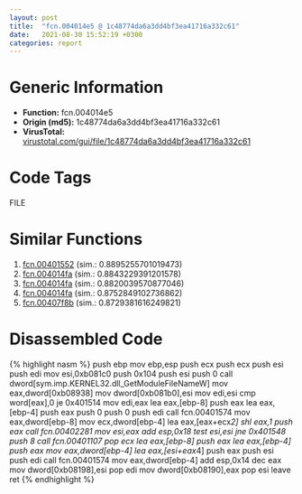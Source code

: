 ```yaml
---
layout: post
title:  "fcn.004014e5 @ 1c48774da6a3dd4bf3ea41716a332c61"
date:   2021-08-30 15:52:19 +0300
categories: report
---
```


# Generic Information
- **Function:** fcn.004014e5
- **Origin (md5):** 1c48774da6a3dd4bf3ea41716a332c61
- **VirusTotal:** [virustotal.com/gui/file/1c48774da6a3dd4bf3ea41716a332c61][virustotal_ref]

# Code Tags
<span class="tag" id="FILE">FILE</span>


# Similar Functions

1. [fcn.00401552][similar_1_ref] (sim.: 0.8895255701019473)
2. [fcn.004014fa][similar_2_ref] (sim.: 0.8843229391201578)
3. [fcn.004014fa][similar_3_ref] (sim.: 0.8820039570877046)
4. [fcn.004014fa][similar_4_ref] (sim.: 0.8752849102736862)
5. [fcn.00407f8b][similar_5_ref] (sim.: 0.8729381616249821)


# Disassembled Code

{% highlight nasm %}
push ebp
mov ebp,esp
push ecx
push ecx
push esi
push edi
mov esi,0xb081c0
push 0x104
push esi
push 0
call dword[sym.imp.KERNEL32.dll_GetModuleFileNameW]
mov eax,dword[0xb08938]
mov dword[0xb081b0],esi
mov edi,esi
cmp word[eax],0
je 0x401514
mov edi,eax
lea eax,[ebp-8]
push eax
lea eax,[ebp-4]
push eax
push 0
push 0
push edi
call fcn.00401574
mov eax,dword[ebp-8]
mov ecx,dword[ebp-4]
lea eax,[eax+ecx*2]
shl eax,1
push eax
call fcn.00402281
mov esi,eax
add esp,0x18
test esi,esi
jne 0x401548
push 8
call fcn.00401107
pop ecx
lea eax,[ebp-8]
push eax
lea eax,[ebp-4]
push eax
mov eax,dword[ebp-4]
lea eax,[esi+eax*4]
push eax
push esi
push edi
call fcn.00401574
mov eax,dword[ebp-4]
add esp,0x14
dec eax
mov dword[0xb08198],esi
pop edi
mov dword[0xb08190],eax
pop esi
leave 
ret 
{% endhighlight %}


[similar_1_ref]: /report/fcn.00401552@faca7110288761a0f664158c1f6c3986
[similar_2_ref]: /report/fcn.004014fa@8a08237568bc7b1a4e9813b2af535d73
[similar_3_ref]: /report/fcn.004014fa@96146d48f33d2b81d37cf455f4bd8c4b
[similar_4_ref]: /report/fcn.004014fa@03566ca6c146fb1f8bfbce50f19cbb41
[similar_5_ref]: /report/fcn.00407f8b@a2475448bf4050c1583e1970984a4d00
[virustotal_ref]: https://www.virustotal.com/gui/file/1c48774da6a3dd4bf3ea41716a332c61